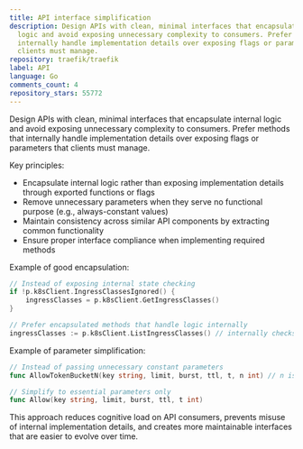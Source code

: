 ```yaml
---
title: API interface simplification
description: Design APIs with clean, minimal interfaces that encapsulate internal
  logic and avoid exposing unnecessary complexity to consumers. Prefer methods that
  internally handle implementation details over exposing flags or parameters that
  clients must manage.
repository: traefik/traefik
label: API
language: Go
comments_count: 4
repository_stars: 55772
---
```


Design APIs with clean, minimal interfaces that encapsulate internal logic and avoid exposing unnecessary complexity to consumers. Prefer methods that internally handle implementation details over exposing flags or parameters that clients must manage.

Key principles:
- Encapsulate internal logic rather than exposing implementation details through exported functions or flags
- Remove unnecessary parameters when they serve no functional purpose (e.g., always-constant values)
- Maintain consistency across similar API components by extracting common functionality
- Ensure proper interface compliance when implementing required methods

Example of good encapsulation:
```go
// Instead of exposing internal state checking
if !p.k8sClient.IngressClassesIgnored() {
    ingressClasses = p.k8sClient.GetIngressClasses()
}

// Prefer encapsulated methods that handle logic internally
ingressClasses := p.k8sClient.ListIngressClasses() // internally checks ignored state
```

Example of parameter simplification:
```go
// Instead of passing unnecessary constant parameters
func AllowTokenBucketN(key string, limit, burst, ttl, t, n int) // n is always 1

// Simplify to essential parameters only
func Allow(key string, limit, burst, ttl, t int)
```

This approach reduces cognitive load on API consumers, prevents misuse of internal implementation details, and creates more maintainable interfaces that are easier to evolve over time.